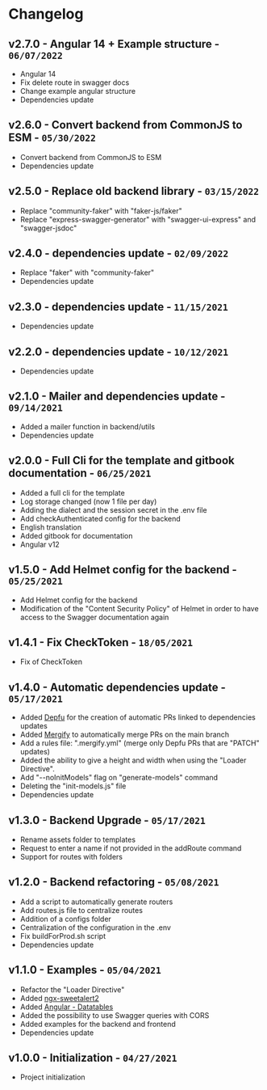 # Changelog

## v2.7.0 - Angular 14 + Example structure - `06/07/2022`

- Angular 14
- Fix delete route in swagger docs
- Change example angular structure
- Dependencies update

## v2.6.0 - Convert backend from CommonJS to ESM - `05/30/2022`

- Convert backend from CommonJS to ESM
- Dependencies update

## v2.5.0 - Replace old backend library - `03/15/2022`

- Replace "community-faker" with "faker-js/faker"
- Replace "express-swagger-generator" with "swagger-ui-express" and "swagger-jsdoc"

## v2.4.0 - dependencies update - `02/09/2022`

- Replace "faker" with "community-faker"
- Dependencies update

## v2.3.0 - dependencies update - `11/15/2021`

- Dependencies update

## v2.2.0 - dependencies update - `10/12/2021`

- Dependencies update

## v2.1.0 - Mailer and dependencies update - `09/14/2021`

- Added a mailer function in backend/utils
- Dependencies update

## v2.0.0 - Full Cli for the template and gitbook documentation - `06/25/2021`

- Added a full cli for the template
- Log storage changed (now 1 file per day)
- Adding the dialect and the session secret in the .env file
- Add checkAuthenticated config for the backend
- English translation
- Added gitbook for documentation
- Angular v12

## v1.5.0 - Add Helmet config for the backend - `05/25/2021`

- Add Helmet config for the backend
- Modification of the "Content Security Policy" of Helmet in order to have access to the Swagger documentation again

## v1.4.1 - Fix CheckToken - `18/05/2021`

- Fix of CheckToken

## v1.4.0 - Automatic dependencies update - `05/17/2021`

- Added [Depfu](https://depfu.com/) for the creation of automatic PRs linked to dependencies updates
- Added [Mergify](https://mergify.io/) to automatically merge PRs on the main branch
- Add a rules file: ".mergify.yml" (merge only Depfu PRs that are "PATCH" updates)
- Added the ability to give a height and width when using the "Loader Directive".
- Add "--noInitModels" flag on "generate-models" command
- Deleting the "init-models.js" file
- Dependencies update

## v1.3.0 - Backend Upgrade - `05/17/2021`

- Rename assets folder to templates
- Request to enter a name if not provided in the addRoute command
- Support for routes with folders

## v1.2.0 - Backend refactoring - `05/08/2021`

- Add a script to automatically generate routers
- Add routes.js file to centralize routes
- Addition of a configs folder
- Centralization of the configuration in the .env
- Fix buildForProd.sh script
- Dependencies update

## v1.1.0 - Examples - `05/04/2021`

- Refactor the "Loader Directive"
- Added [ngx-sweetalert2](https://www.npmjs.com/package/@sweetalert2/ngx-sweetalert2)
- Added [Angular - Datatables](http://l-lin.github.io/angular-datatables/#/welcome)
- Added the possibility to use Swagger queries with CORS
- Added examples for the backend and frontend
- Dependencies update

## v1.0.0 - Initialization - `04/27/2021`

- Project initialization
